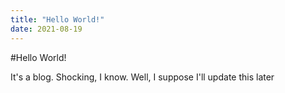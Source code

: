 ```yaml
---
title: "Hello World!"
date: 2021-08-19
---
```


#Hello World!

It's a blog. Shocking, I know.
Well, I suppose I'll update this later
